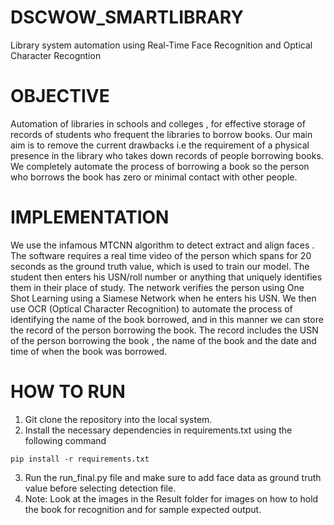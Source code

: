 # DSCWOW_SMARTLIBRARY
Library system automation using Real-Time Face Recognition and Optical Character Recogntion

# OBJECTIVE
Automation of  libraries in schools and colleges , for effective storage of records of students who frequent the libraries to borrow books.
Our main aim is to remove the current drawbacks i.e the requirement of a physical presence in the library who takes down records of people borrowing books.
We completely automate the process of borrowing a book so the person who borrows the book has zero or minimal contact with other people.

# IMPLEMENTATION
We use the infamous MTCNN algorithm to detect extract and align faces .
The software requires a real time video of the person which spans for 20 seconds as the ground truth value, which is used to train our model.
The student then enters his USN/roll number or anything that uniquely identifies them in their place of study.
The network verifies the person using One Shot Learning using a Siamese Network  when he enters his USN.
We then use OCR (Optical Character Recognition) to automate the process of identifying the name of the book borrowed, 
and in this manner we can store the record of the person borrowing the book.
The record includes the USN of the person borrowing the book , the name of the book and the date and time of when the book was borrowed. 

# HOW TO RUN
1. Git clone the repository into the local system.
2. Install the necessary dependencies in requirements.txt using the following command
```
pip install -r requirements.txt
```
3. Run the run_final.py file and make sure to add face data as ground truth value before selecting detection file.
4. Note: Look at the images in the Result folder for images on how to hold the book for recognition and for sample expected output.

